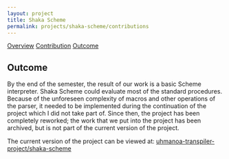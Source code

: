 ```yaml
---
layout: project
title: Shaka Scheme
permalink: projects/shaka-scheme/contributions
---
```


<div class="ui three item menu">
  <a href="/projects/shaka-scheme/overview" class="item">Overview</a>
  <a href="/projects/shaka-scheme/contribution" class="active item">Contribution</a>
  <a href="/projects/shaka-scheme/outcome" class="item">Outcome</a>
</div>

<h2>Outcome</h2>
<p>
By the end of the semester, the result of our work is a basic Scheme interpreter. Shaka Scheme could evaluate most of the standard procedures. Because of the unforeseen complexity of macros and other operations of the parser, it needed to be implemented during the continuation of the project which I did not take part of. Since then, the project has been completely reworked; the work that we put into the project has been archived, but is not part of the current version of the project.
</p>
<p>
The current version of the project can be viewed at: <a href="https://github.com/uhmanoa-transpiler-project/shaka-scheme"><i class="large github icon "></i>uhmanoa-transpiler-project/shaka-scheme</a>
</p>